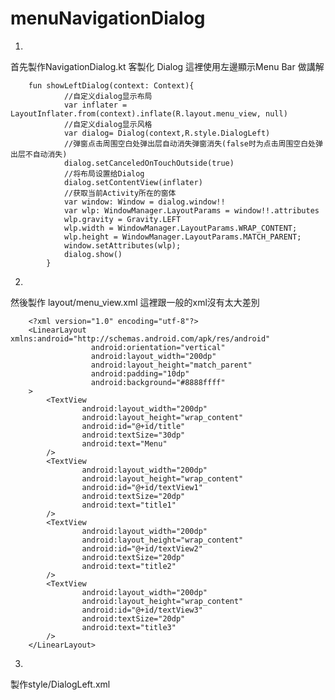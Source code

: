 # menuNavigationDialog
1.
首先製作NavigationDialog.kt 客製化 Dialog
這裡使用左邊顯示Menu Bar 做講解

        fun showLeftDialog(context: Context){
                //自定义dialog显示布局
                var inflater = LayoutInflater.from(context).inflate(R.layout.menu_view, null)
                //自定义dialog显示风格
                var dialog= Dialog(context,R.style.DialogLeft)
                //弹窗点击周围空白处弹出层自动消失弹窗消失(false时为点击周围空白处弹出层不自动消失)
                dialog.setCanceledOnTouchOutside(true)
                //将布局设置给Dialog
                dialog.setContentView(inflater)
                //获取当前Activity所在的窗体
                var window: Window = dialog.window!!
                var wlp: WindowManager.LayoutParams = window!!.attributes
                wlp.gravity = Gravity.LEFT
                wlp.width = WindowManager.LayoutParams.WRAP_CONTENT;
                wlp.height = WindowManager.LayoutParams.MATCH_PARENT;
                window.setAttributes(wlp);
                dialog.show()
            }
2.
然後製作 layout/menu_view.xml  這裡跟一般的xml沒有太大差別

        <?xml version="1.0" encoding="utf-8"?>
        <LinearLayout xmlns:android="http://schemas.android.com/apk/res/android"
                      android:orientation="vertical"
                      android:layout_width="200dp"
                      android:layout_height="match_parent"
                      android:padding="10dp"
                      android:background="#8888ffff"
        >
            <TextView
                    android:layout_width="200dp"
                    android:layout_height="wrap_content"
                    android:id="@+id/title"
                    android:textSize="30dp"
                    android:text="Menu"
            />
            <TextView
                    android:layout_width="200dp"
                    android:layout_height="wrap_content"
                    android:id="@+id/textView1"
                    android:textSize="20dp"
                    android:text="title1"
            />
            <TextView
                    android:layout_width="200dp"
                    android:layout_height="wrap_content"
                    android:id="@+id/textView2"
                    android:textSize="20dp"
                    android:text="title2"
            />
            <TextView
                    android:layout_width="200dp"
                    android:layout_height="wrap_content"
                    android:id="@+id/textView3"
                    android:textSize="20dp"
                    android:text="title3"
            />
        </LinearLayout>
3.
製作style/DialogLeft.xml
        <!--位于左侧dialog的风格-->
            <style name="DialogLeft" parent="@android:style/Theme.Dialog">
                <!-- 背景透明 -->
                <item name="android:windowBackground">@android:color/transparent</item>
                <item name="android:windowContentOverlay">@null</item>
                <!-- 浮于Activity之上 -->
                <item name="android:windowIsFloating">true</item>
                <!-- 边框 -->
                <item name="android:windowFrame">@null</item>
                <!-- Dialog以外的区域模糊效果 -->
                <item name="android:backgroundDimEnabled">true</item>
                <!-- 无标题 -->
                <item name="android:windowNoTitle">true</item>
                <!-- 半透明 -->
                <item name="android:windowIsTranslucent">true</item>
                <!--点击dialog以外区域关闭弹窗-->
                <item name="android:windowCloseOnTouchOutside">true</item>

                <!-- Dialog进入及退出动画 -->
                <item name="android:windowAnimationStyle">@style/ActionSheetDialogLeft</item>
            </style>

            <!-- ActionSheet进出动画 -->
            <style name="ActionSheetDialogLeft" parent="@android:style/Animation.Dialog">
                <item name="android:windowEnterAnimation">@anim/dialog_left_in</item>
                <item name="android:windowExitAnimation">@anim/dialog_left_out</item>
            </style>
4.    
製作 anim/dialog_left_in ,anim/dialog_left_out 分別為 滑動進來 跟 出去的動作
    
    dialog_left_in.xml
    <?xml version="1.0" encoding="utf-8"?>
    <set xmlns:android="http://schemas.android.com/apk/res/android">
    <scale
            android:interpolator="@android:anim/accelerate_interpolator"
            //顯示動畫的X位置
            android:fromXScale="0.0"
            android:toXScale="1.0"
            //顯示動畫的Y位置
            android:fromYScale="1.0"
            android:toYScale="1.0"
            //由左到右的滑動，如果要由右到左 pivotX設定為100%
            android:pivotX="0%"
            android:pivotY="0%"
            android:fillAfter="false"
            //滑動出來的動畫時間
            android:duration="500"/>  
    </set>
    
    dialog_left_out.xml
    <?xml version="1.0" encoding="utf-8"?>
    <set xmlns:android="http://schemas.android.com/apk/res/android">
    <scale
            android:interpolator="@android:anim/accelerate_interpolator"
            //顯示動畫的X位置
            android:fromXScale="1.0"
            android:toXScale="0.0"
            //顯示動畫的Y位置
            android:fromYScale="1.0"
            android:toYScale="1.0"
            //由左到右的滑動，如果要由右到左 pivotX設定為100% pivotY則是上到下或是下到上的動畫
            android:pivotX="0%"
            android:pivotY="0%"
            android:fillAfter="true"
            //滑動收起的動畫時間
            android:duration="500"/>
    </set>
5.  
    然後在MainActivity.kt 製作button來呼叫顯示
    var navigationDialog = NavigationDialog()
    var menubarRight = findViewById(R.id.menubarRight);
    menubarRight.setOnClickListener {
        navigationDialog.showRightDialog(this)
    }
    


